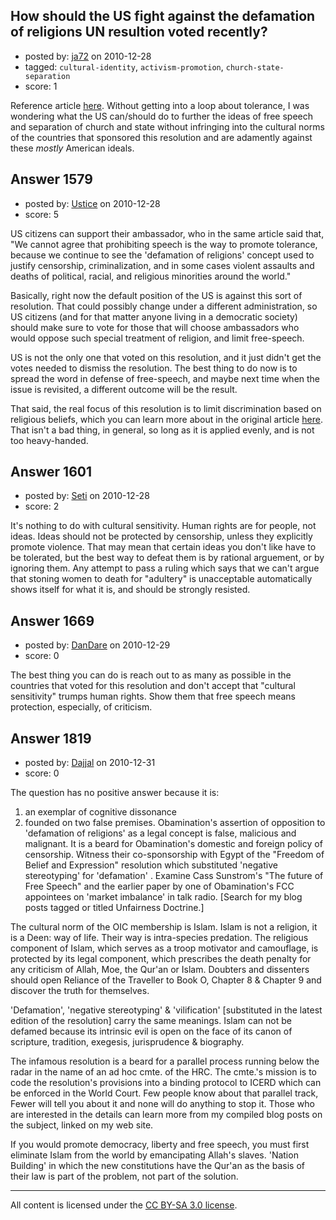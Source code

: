 ## How should the US fight against the defamation of religions UN resultion voted recently?

- posted by: [ja72](https://stackexchange.com/users/-1/567-ja72) on 2010-12-28
- tagged: `cultural-identity`, `activism-promotion`, `church-state-separation`
- score: 1

Reference article [here][1]. Without getting into a loop about tolerance, I was wondering what the US can/should do to further the ideas of free speech and separation of church and state without infringing into the cultural norms of the countries that sponsored this resolution and are adamently against these *mostly* American ideals.


  [1]: http://en.wikipedia.org/wiki/Defamation_of_religions_and_the_United_Nations#2010


## Answer 1579

- posted by: [Ustice](https://stackexchange.com/users/-1/541-ustice) on 2010-12-28
- score: 5

<p>US citizens can support their ambassador, who in the same article said that, "We cannot agree that prohibiting speech is the way to promote tolerance, because we continue to see the 'defamation of religions' concept used to justify censorship, criminalization, and in some cases violent assaults and deaths of political, racial, and religious minorities around the world."</p>

<p>Basically, right now the default position of the US is against this sort of resolution. That could possibly change under a different administration, so US citizens (and for that matter anyone living in a democratic society) should make sure to vote for those that will choose ambassadors who would oppose such special treatment of religion, and limit free-speech. </p>

<p>US is not the only one that voted on this resolution, and it just didn't get the votes needed to dismiss the resolution. The best thing to do now is to spread the word in defense of free-speech, and maybe next time when the issue is revisited, a different outcome will be the result.</p>

<p>That said, the real focus of this resolution is to limit discrimination based on religious beliefs, which you can learn more about in the original article <a href="http://www.canada.com/life/rights+body+narrowly+passes+Islamophobia+resolution/2725805/story.html" rel="nofollow">here</a>. That isn't a bad thing, in general, so long as it is applied evenly, and is not too heavy-handed.</p>



## Answer 1601

- posted by: [Seti](https://stackexchange.com/users/-1/247-seti) on 2010-12-28
- score: 2

It's nothing to do with cultural sensitivity. Human rights are for people, not ideas. Ideas should not be protected by censorship, unless they explicitly promote violence. That may mean that certain ideas you don't like have to be tolerated, but the best way to defeat them is by rational arguement, or by ignoring them. 
Any attempt to pass a ruling which says that we can't argue that stoning women to death for "adultery" is unacceptable automatically shows itself for what it is, and should be strongly resisted.


## Answer 1669

- posted by: [DanDare](https://stackexchange.com/users/-1/607-dandare) on 2010-12-29
- score: 0

The best thing you can do is reach out to as many as possible in the countries that voted for this resolution and don't accept that "cultural sensitivity" trumps human rights. Show them that free speech means protection, especially, of criticism.


## Answer 1819

- posted by: [Dajjal](https://stackexchange.com/users/-1/656-dajjal) on 2010-12-31
- score: 0

The question has no positive answer because it is: 
1. an exemplar of cognitive dissonance
2. founded on two false premises.
Obamination's assertion of opposition to 'defamation of religions' as a legal concept is false, malicious and malignant. It is a beard for Obamination's domestic and foreign policy of censorship. Witness their co-sponsorship with Egypt of the "Freedom of Belief and Expression" resolution which substituted 'negative stereotyping' for 'defamation' .  Examine Cass Sunstrom's "The future of Free Speech" and the earlier paper by one of Obamination's FCC appointees on 'market imbalance' in talk radio.  [Search for my blog posts tagged or titled Unfairness Doctrine.]

The cultural norm of the OIC membership is Islam. Islam is not a religion, it is a Deen: way of life.  Their way is intra-species predation. The religious component of Islam, which serves as a troop motivator and camouflage, is protected by its legal component, which prescribes the death penalty for any criticism of Allah, Moe, the Qur'an or Islam. Doubters and dissenters should open Reliance of the Traveller to Book O, Chapter 8 & Chapter 9 and discover the truth for themselves. 

'Defamation', 'negative stereotyping' & 'vilification' [substituted in the latest edition of the resolution] carry the same meanings. Islam can not be defamed because its intrinsic evil is open on the face of its canon of scripture, tradition, exegesis, jurisprudence & biography.  

The infamous resolution is a beard for a parallel process running below the radar in the name of an ad hoc cmte. of the HRC. The cmte.'s mission  is to code the resolution's provisions into a binding protocol to ICERD which can be enforced in the World Court. Few people know about that parallel track, Fewer will tell you about it and none will do anything to stop it.  Those who are interested in the details can learn more from my compiled blog posts on the subject, linked on my web site. 

If you would promote democracy, liberty and free speech, you must first eliminate Islam from the world by emancipating Allah's slaves. 'Nation Building' in which the new constitutions have the Qur'an as the basis of their law is part of the problem, not part of the solution.

 



---

All content is licensed under the [CC BY-SA 3.0 license](https://creativecommons.org/licenses/by-sa/3.0/).
